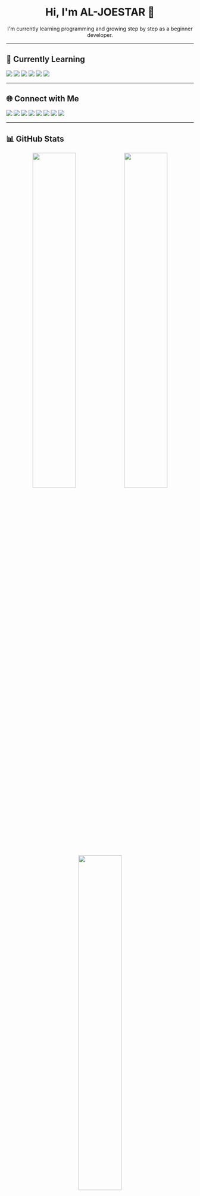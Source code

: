 <h1 align="center">Hi, I'm AL-JOESTAR 👋</h1>

<p align="center">
  I'm currently learning programming and growing step by step as a beginner developer.
</p>

---

## 🌱 Currently Learning

<p>
  <img src="https://img.shields.io/badge/Laravel-%23FF2D20.svg?style=flat&logo=laravel&logoColor=white" />
  <img src="https://img.shields.io/badge/PHP-%23777BB4.svg?style=flat&logo=php&logoColor=white" />
  <img src="https://img.shields.io/badge/Livewire-4e56a6.svg?style=flat&logo=livewire&logoColor=white" />
  <img src="https://img.shields.io/badge/MariaDB-003545?style=flat&logo=mariadb&logoColor=white" />
  <img src="https://img.shields.io/badge/MySQL-4479A1.svg?style=flat&logo=mysql&logoColor=white" />
  <img src="https://img.shields.io/badge/C++-00599C.svg?style=flat&logo=c%2B%2B&logoColor=white" />
</p>

---

## 🌐 Connect with Me

<p>
  <a href="https://bsky.app/profile/eovnwiovn"><img src="https://img.shields.io/badge/Bluesky-0285FF?style=flat&logo=bluesky&logoColor=white" /></a>
  <a href="https://instagram.com/efwifhw90hf"><img src="https://img.shields.io/badge/Instagram-E4405F?style=flat&logo=instagram&logoColor=white" /></a>
  <a href="https://linkedin.com/in/asgdsgd"><img src="https://img.shields.io/badge/LinkedIn-0077B5?style=flat&logo=linkedin&logoColor=white" /></a>
  <a href="https://quora.com/profile/fwefgweg"><img src="https://img.shields.io/badge/Quora-B92B27?style=flat&logo=quora&logoColor=white" /></a>
  <a href="https://tiktok.com/@fadksvbjid"><img src="https://img.shields.io/badge/TikTok-000000?style=flat&logo=tiktok&logoColor=white" /></a>
  <a href="https://x.com/dsafafe"><img src="https://img.shields.io/badge/X-black?style=flat&logo=x&logoColor=white" /></a>
  <a href="https://youtube.com/@fweaadfsa"><img src="https://img.shields.io/badge/YouTube-FF0000?style=flat&logo=youtube&logoColor=white" /></a>
  <a href="mailto:dsfafea"><img src="https://img.shields.io/badge/Email-D14836?style=flat&logo=gmail&logoColor=white" /></a>
</p>

---

## 📊 GitHub Stats

<p align="center">
  <img src="https://github-readme-stats.vercel.app/api?username=AL-JOESTAR&theme=transparent&hide_border=true&include_all_commits=true&count_private=true" width="48%"/>
  <img src="https://nirzak-streak-stats.vercel.app/?user=AL-JOESTAR&theme=transparent&hide_border=true" width="48%"/>
</p>

<p align="center">
  <img src="https://github-readme-stats.vercel.app/api/top-langs/?username=AL-JOESTAR&theme=transparent&hide_border=true&layout=compact" width="48%"/>
</p>

---


